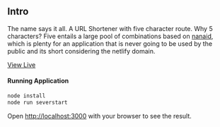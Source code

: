 ## Intro

The name says it all. A URL Shortener with five character route. Why 5 characters? Five entails a large pool of combinations based on [nanaid](https://github.com/ai/nanoid), which is plenty for an application that is never going to be used by the public and its short considering the netlify domain.

[View Live](https://netlify.app)

#### Running Application

```bash
node install
node run severstart
```

Open [http://localhost:3000](http://localhost:3000) with your browser to see the result.
